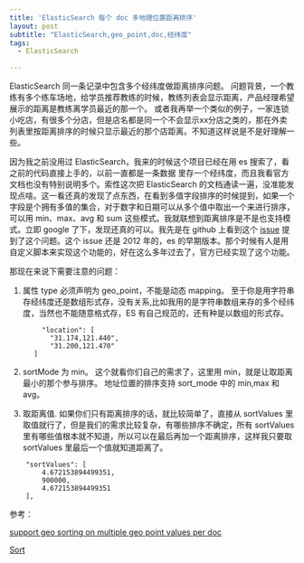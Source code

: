```yaml
---
title: 'ElasticSearch 每个 doc 多地理位置距离排序'
layout: post
subtitle: "ElasticSearch,geo_point,doc,经纬度"
tags:
  - ElasticSearch

---
```


ElasticSearch 同一条记录中包含多个经纬度做距离排序问题。
问题背景，一个教练有多个练车场地，给学员推荐教练的时候，教练列表会显示距离，产品经理希望展示的距离是教练离学员最近的那一个。
或者我再举一个类似的例子，一家连锁小吃店，有很多个分店，但是店名都是同一个不会显示xx分店之类的，那在外卖列表里按距离排序的时候只显示最近的那个店距离。不知道这样说是不是好理解一些。

因为我之前没用过 ElasticSearch，我来的时候这个项目已经在用 es 搜索了，看之前的代码直接上手的，以前一直都是一条数据 里存一个经纬度，而且我看官方文档也没有特别说明多个。索性这次把 ElasticSearch 的文档通读一遍，没准能发现点啥。这一看还真的发现了点东西，在看到多值字段排序的时候提到，如果一个字段是个拥有多值的集合，对于数字和日期可以从多个值中取出一个来进行排序，可以用 min、max、avg 和 sum 这些模式。我就联想到距离排序是不是也支持模式。立即 google 了下，发现还真的可以。我先是在 github 上看到这个 [issue](https://github.com/elastic/elasticsearch/issues/1846) 提到了这个问题。这个 issue 还是 2012 年的，es 的早期版本。那个时候有人是用自定义脚本来实现这个功能的，好在这么多年过去了，官方已经实现了这个功能。

那现在来说下需要注意的问题：

 1. 属性 type 必须声明为 geo_point，不能是动态 mapping。
  至于你是用字符串存经纬度还是数组形式存，没有关系,比如我用的是字符串数组来存的多个经纬度，当然也不能随意格式存，ES 有自己规范的，还有种是以数组的形式存。
  ```
          "location": [
            "31.174,121.440",
            "31.200,121.470"
        ]
  ```

 2. sortMode 为 min。
 这个就看你们自己的需求了，这里用 min，就是让取距离最小的那个参与排序。
 地址位置的排序支持 sort_mode 中的 min,max 和 avg。

 3. 取距离值.
如果你们只有距离排序的话，就比较简单了，直接从 sortValues 里取值就行了，但是我们的需求比较复杂，有哪些排序不确定，所有 sortValues 里有哪些值根本就不知道，所以可以在最后再加一个距离排序，这样我只要取 sortValues 里最后一个值就知道距离了。

```
    "sortValues": [
        4.672153894499351,
        900000,
        4.672153894499351
    ],
```

参考：

[support geo sorting on multiple geo point values per doc](https://github.com/elastic/elasticsearch/issues/1846)  

[Sort](https://www.elastic.co/guide/en/elasticsearch/reference/current/search-request-sort.html)
